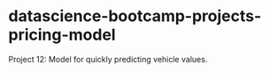 # datascience-bootcamp-projects-pricing-model
Project 12: Model for quickly predicting vehicle values. 

